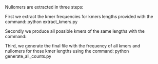 Nullomers are extracted in three steps:

First we extract the kmer frequencies for kmers lengths provided with the command:
python extract_kmers.py

Secondly we produce all possible kmers of the same lengths with the command:

Third, we generate the final file with the frequency of all kmers and nullomers for those kmer lengths using the command:
python generate_all_counts.py


